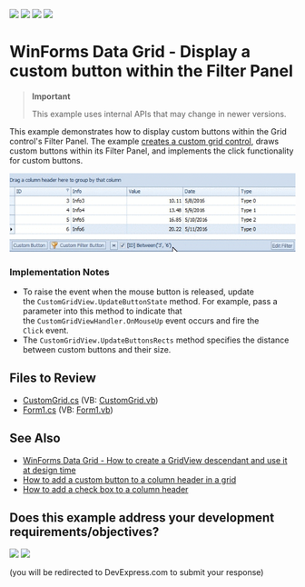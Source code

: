 <!-- default badges list -->
![](https://img.shields.io/endpoint?url=https://codecentral.devexpress.com/api/v1/VersionRange/128624780/15.2.9%2B)
[![](https://img.shields.io/badge/Open_in_DevExpress_Support_Center-FF7200?style=flat-square&logo=DevExpress&logoColor=white)](https://supportcenter.devexpress.com/ticket/details/T375271)
[![](https://img.shields.io/badge/📖_How_to_use_DevExpress_Examples-e9f6fc?style=flat-square)](https://docs.devexpress.com/GeneralInformation/403183)
[![](https://img.shields.io/badge/💬_Leave_Feedback-feecdd?style=flat-square)](#does-this-example-address-your-development-requirementsobjectives)
<!-- default badges end -->

# WinForms Data Grid - Display a custom button within the Filter Panel 

> **Important**
>
> This example uses internal APIs that may change in newer versions.

This example demonstrates how to display custom buttons within the Grid control's Filter Panel. The example [creates a custom grid control](https://supportcenter.devexpress.com/ticket/details/e900/winforms-data-grid-how-to-create-a-gridview-descendant-and-use-it-at-design-time), draws custom buttons within its Filter Panel, and implements the click functionality for custom buttons.

![WinForms Data Grid - Add a button to the Filter Panel](https://raw.githubusercontent.com/DevExpress-Examples/gridview-how-to-add-a-custom-button-to-the-filterpanel-t375271/15.2.9+/media/74423eb1-12ba-11e6-80bf-00155d62480c.png)

### Implementation Notes

* To raise the event when the mouse button is released, update the `CustomGridView.UpdateButtonState` method. For example, pass a parameter into this method to indicate that the `CustomGridViewHandler.OnMouseUp` event occurs and fire the `Click` event.
* The `CustomGridView.UpdateButtonsRects` method specifies the distance between custom buttons and their size.


## Files to Review

* [CustomGrid.cs](./CS/CustomGrid.cs) (VB: [CustomGrid.vb](./VB/CustomGrid.vb))
* [Form1.cs](./CS/Form1.cs) (VB: [Form1.vb](./VB/Form1.vb))


## See Also

* [WinForms Data Grid - How to create a GridView descendant and use it at design time](https://supportcenter.devexpress.com/ticket/details/e900/winforms-data-grid-how-to-create-a-gridview-descendant-and-use-it-at-design-time)
* [How to add a custom button to a column header in a grid](https://supportcenter.devexpress.com/ticket/details/e2793/winforms-data-grid-how-to-display-a-custom-button-within-a-column-header)
* [How to add a check box to a column header](https://supportcenter.devexpress.com/ticket/details/t325446/winforms-data-grid-how-to-display-a-check-box-within-a-column-header)
<!-- feedback -->
## Does this example address your development requirements/objectives?

[<img src="https://www.devexpress.com/support/examples/i/yes-button.svg"/>](https://www.devexpress.com/support/examples/survey.xml?utm_source=github&utm_campaign=gridview-how-to-add-a-custom-button-to-the-filterpanel-t375271&~~~was_helpful=yes) [<img src="https://www.devexpress.com/support/examples/i/no-button.svg"/>](https://www.devexpress.com/support/examples/survey.xml?utm_source=github&utm_campaign=gridview-how-to-add-a-custom-button-to-the-filterpanel-t375271&~~~was_helpful=no)

(you will be redirected to DevExpress.com to submit your response)
<!-- feedback end -->
